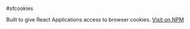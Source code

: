 #sfcookies

Built to give React Applications access to browser cookies.
[Visit on NPM](https://www.npmjs.com/package/sfcookies)